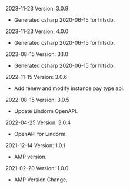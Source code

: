2023-11-23 Version: 3.0.9
- Generated csharp 2020-06-15 for hitsdb.

2023-11-23 Version: 4.0.0
- Generated csharp 2020-06-15 for hitsdb.

2023-08-15 Version: 3.1.0
- Generated csharp 2020-06-15 for hitsdb.

2022-11-15 Version: 3.0.6
- Add renew and modify instance pay type api.

2022-08-15 Version: 3.0.5
- Update Lindorm OpenAPI.

2022-04-25 Version: 3.0.4
- OpenAPI for Lindorm.

2021-12-14 Version: 1.0.1
- AMP version.

2021-02-20 Version: 1.0.0
- AMP Version Change.

